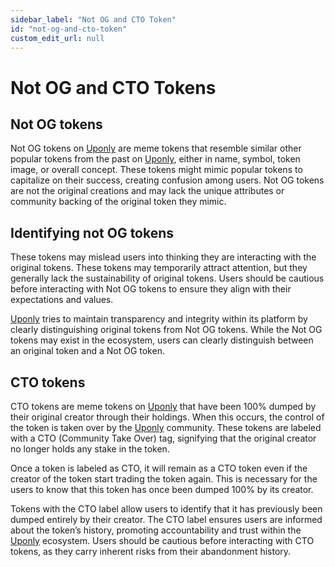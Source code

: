 ```yaml
---
sidebar_label: "Not OG and CTO Token"
id: "not-og-and-cto-token"
custom_edit_url: null
---
```


# Not OG and CTO Tokens

## Not OG tokens

Not OG tokens on [Uponly](https://launchpad-git-base-launchpad-lync-world.vercel.app/) are meme tokens that resemble similar other popular tokens from the past on [Uponly](https://launchpad-git-base-launchpad-lync-world.vercel.app/), either in name, symbol, token image, or overall concept. These tokens might mimic popular tokens to capitalize on their success, creating confusion among users. Not OG tokens are not the original creations and may lack the unique attributes or community backing of the original token they mimic.

## Identifying not OG tokens

These tokens may mislead users into thinking they are interacting with the original tokens. These tokens may temporarily attract attention, but they generally lack the sustainability of original tokens. Users should be cautious before interacting with Not OG tokens to ensure they align with their expectations and values.

[Uponly](https://launchpad-git-base-launchpad-lync-world.vercel.app/) tries to maintain transparency and integrity within its platform by clearly distinguishing original tokens from Not OG tokens. While the Not OG tokens may exist in the ecosystem, users can clearly distinguish between an original token and a Not OG token.

## CTO tokens

CTO tokens are meme tokens on [Uponly](https://launchpad-git-base-launchpad-lync-world.vercel.app/) that have been 100% dumped by their original creator through their holdings. When this occurs, the control of the token is taken over by the [Uponly](https://launchpad-git-base-launchpad-lync-world.vercel.app/) community. These tokens are labeled with a CTO (Community Take Over) tag, signifying that the original creator no longer holds any stake in the token.

Once a token is labeled as CTO, it will remain as a CTO token even if the creator of the token start trading the token again. This is necessary for the users to know that this token has once been dumped 100% by its creator.

Tokens with the CTO label allow users to identify that it has previously been dumped entirely by their creator. The CTO label ensures users are informed about the token’s history, promoting accountability and trust within the [Uponly](https://launchpad-git-base-launchpad-lync-world.vercel.app/) ecosystem. Users should be cautious before interacting with CTO tokens, as they carry inherent risks from their abandonment history.
